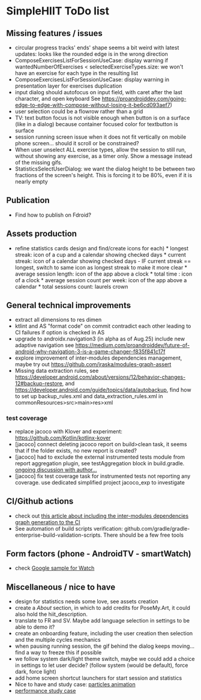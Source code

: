 # SimpleHIIT ToDo list

## Missing features / issues

* circular progress tracks' ends' shape seems a bit weird with latest updates: looks like the rounded edge is in the wrong direction
* ComposeExercisesListForSessionUseCase: display warning if wantedNumberOfExercises < selectedExerciseTypes.size: we won't have an exercise for each type in the resulting list
* ComposeExercisesListForSessionUseCase: display warning in presentation layer for exercises duplication
* input dialog should autofocus on input field, with caret after the last character, and open keyboard
  See https://proandroiddev.com/going-edge-to-edge-with-compose-without-losing-it-be6cd093aef7)
* user selection could be a flowrow rather than a grid
* TV: text button focus is not visible enough when button is on a surface (like in a dialog) because
  container focused color for textbutton is surface
* session running screen issue when it does not fit vertically on mobile phone screen... should it
  scroll or be constrained?
* When user unselect ALL exercise types, allow the session to still run, without showing any
  exercise, as a timer only. Show a message instead of the missing gifs.
* StatisticsSelectUserDialog: we want the dialog height to be between two fractions of the screen's height. This is forcing it to be 80%, even if it is nearly empty

## Publication

* Find how to publish on Fdroid?

## Assets production

* refine statistics cards design and find/create icons for each)
      * longest streak: icon of a cup and a calendar showing checked days
      * current streak: icon of a calendar showing checked days - IF current streak == longest, switch
  to same icon as longest streak to make it more clear
      * average session length: icon of the app above a clock
      * total time : icon of a clock
      * average session count per week: icon of the app above a calendar
      * total sessions count: laurels crown

## General technical improvements

* extract all dimensions to res dimen
* ktlint and AS "format code" on commit contradict each other leading to CI failures if option is checked in AS
* upgrade to androidx.navigation3 (in alpha as of Aug.25) include new adaptive navigation
  see https://medium.com/proandroiddev/future-of-android-why-navigation-3-is-a-game-changer-f835f841c17f
* explore improvement of inter-modules dependencies management, maybe try
  out https://github.com/jraska/modules-graph-assert
* Missing data extraction rules,
  see https://developer.android.com/about/versions/12/behavior-changes-12#backup-restore,
  and https://developer.android.com/guide/topics/data/autobackup, find how to set up
  backup_rules.xml and data_extraction_rules.xml in commonResources>src>main>res>xml

### test coverage

* replace jacoco with Klover and experiment: https://github.com/Kotlin/kotlinx-kover
* [jacoco] connect deleting jacoco report on build>clean task, it seems that if the folder exists, no new
  report is created?
* [jacoco] had to exclude the external instrumented tests module from report aggregation plugin, see
  testAggregation block in
  build.gradle. [ongoing discussion with author...](https://github.com/gmazzo/gradle-android-test-aggregation-plugin/issues/32)
* [jacoco] fix test coverage task for instrumented tests not reporting any coverage. use dedicated simplified
  project jacoco_exp to investigate

## CI/Github actions

* check
  out [this article about including the inter-modules dependencies graph generation to the CI](https://medium.com/google-developer-experts/how-to-display-your-android-project-dependency-graph-in-your-ticke-file-e52dcadafa7a)
* See automation of build scripts verification:
  github.com/gradle/gradle-enterprise-build-validation-scripts. There should be a few free tools

## Form factors (phone - AndroidTV - smartWatch)

* check [Google sample for Watch](https://github.com/android/wear-os-samples/tree/main/WearVerifyRemoteApp)

## Miscellaneous / nice to have

* design for statistics needs some love, see assets creation
* create a _About_ section, in which to add credits for PoseMy.Art, it could also hold the
  hiit_description.
* translate to FR and SV. Maybe add language selection in settings to be able to demo it?
* create an onboarding feature, including the user creation then selection and the multiple cycles
  mechanics
* when pausing running session, the gif behind the dialog keeps moving... find a way to freeze this
  if possible
* we follow system dark/light theme switch, maybe we could add a choice in settings to let user
  decide? (follow system (would be default), force dark, force light)
* add home screen shortcut launchers for start session and statistics
* Nice to have and study
  case: [particles animation](https://proandroiddev.com/creating-a-particle-explosion-animation-in-jetpack-compose-4ee42022bbfa)
* [performance study case](https://proandroiddev.com/jetpack-compose-tutorial-improving-performance-in-dribbble-audio-app-b19848cf12e3)

